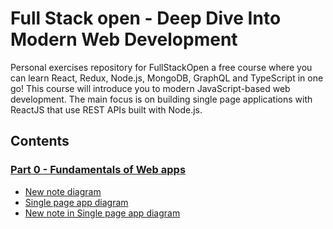 # Full Stack open - Deep Dive Into Modern Web Development
Personal exercises repository for FullStackOpen a free course where you can learn React, Redux, Node.js, MongoDB, GraphQL and TypeScript in one go! This course will introduce you to modern JavaScript-based web development. The main focus is on building single page applications with ReactJS that use REST APIs built with Node.js.

## Contents

### [Part 0 - Fundamentals of Web apps](https://fullstackopen.com/en/part0)
- [New note diagram](./part0/0.4.md)
- [Single page app diagram](./part0/0.5.md)
- [New note in Single page app diagram](./part0/0.6.md)